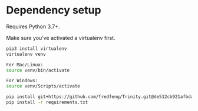 # Dependency setup

Requires Python 3.7+.

Make sure you've activated a virtualenv first. 
```bash
pip3 install virtualenv
virtualenv venv

For Mac/Linux: 
source venv/bin/activate

For Windows: 
source venv/Scripts/activate
```

```bash
pip install git+https://github.com/fredfeng/Trinity.git@de512cb921afbdab36cd1e2c8e393dba142fe6d3
pip install -r requirements.txt
```
